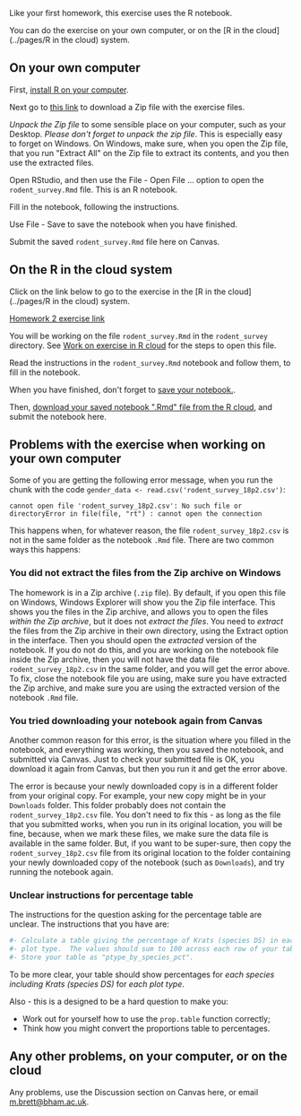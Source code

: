 Like your first homework, this exercise uses the R notebook.

You can do the exercise on your own computer, or on the [R in the
cloud](../pages/R in the cloud) system.

## On your own computer

First, [install R on your computer](../pages/installing-r-on-your-computer).

Next go to [this
link](https://github.com/matthew-brett/rodent_survey/archive/master.zip) to
download a Zip file with the exercise files.

*Unpack the Zip file* to some sensible place on your computer, such as your
Desktop.  *Please don't forget to unpack the zip file*.  This is especially
easy to forget on Windows.  On Windows, make sure, when you open the Zip file,
that you run "Extract All" on the Zip file to extract its contents, and you
then use the extracted files.

Open RStudio, and then use the File - Open File ... option to open the `rodent_survey.Rmd` file.  This is an R notebook.

Fill in the notebook, following the instructions.

Use File - Save to save the notebook when you have finished.

Submit the saved `rodent_survey.Rmd` file here on Canvas.

## On the R in the cloud system

Click on the link below to go to the exercise in the [R in the
cloud](../pages/R in the cloud) system.

[Homework 2 exercise
link](https://uobhub.org/hub/user-redirect/git-pull?repo=https%3A%2F%2Fgithub.com%2Fmatthew-brett%2Frodent_survey&urlpath=/rstudio)

You will be working on the file `rodent_survey.Rmd` in the `rodent_survey`
directory.  See [Work on exercise in
R cloud](../pages/work-on-exercise-in-r-cloud) for the steps to open this file.

Read the instructions in the `rodent_survey.Rmd` notebook and follow them, to
fill in the notebook.

When you have finished, don't forget to [save your
notebook.](../pages/work-on-exercise-in-r-cloud).

Then, [download your saved notebook \".Rmd\" file from the
R cloud](../pages/download-from-r-cloud), and submit the notebook here.

## Problems with the exercise when working on your own computer

Some of you are getting the following error message, when you run the chunk with the code `gender_data <- read.csv('rodent_survey_18p2.csv')`:

```
cannot open file 'rodent_survey_18p2.csv': No such file or directoryError in file(file, "rt") : cannot open the connection
```

This happens when, for whatever reason, the file `rodent_survey_18p2.csv` is
not in the same folder as the notebook `.Rmd` file.  There are two common ways this happens:

### You did not extract the files from the Zip archive on Windows

The homework is in a Zip archive (`.zip` file).  By default, if you open this file on Windows, Windows Explorer will show you the Zip file interface.  This shows you the files in the Zip archive, and allows you to open the files *within the Zip archive*, but it does not *extract the files*.   You need to *extract* the files from the Zip archive in their own directory, using the Extract option in the interface.   Then you should open the *extracted* version of the notebook.  If you do not do this, and you are working on the notebook file inside the Zip archive, then you will not have the data file `rodent_survey_18p2.csv` in the same folder, and you will get the error above.  To fix, close the notebook file you are using, make sure you have extracted the Zip archive, and make sure you are using the extracted version of the notebook `.Rmd` file.

### You tried downloading your notebook again from Canvas

Another common reason for this error, is the situation where you filled in the notebook, and everything was working, then you saved the notebook, and submitted via Canvas.  Just to check your submitted file is OK, you download it again from Canvas, but then you run it and get the error above.

The error is because your newly downloaded copy is in a different folder from
your original copy. For example, your new copy might be in your `Downloads`
folder. This folder probably does not contain the `rodent_survey_18p2.csv`
file.   You don't need to fix this - as long as the file that you submitted
works, when you run in its original location, you will be fine, because, when
we mark these files, we make sure the data file is available in the same
folder.  But, if you want to be super-sure, then copy the
`rodent_survey_18p2.csv` file from its original location to the folder
containing your newly downloaded copy of the notebook (such as `Downloads`),
and try running the notebook again.

### Unclear instructions for percentage table

The instructions for the question asking for the percentage table are unclear. The instructions that you have are:

```r
#- Calculate a table giving the percentage of Krats (species DS) in each
#- plot type.  The values should sum to 100 across each row of your table.
#- Store your table as "ptype_by_species_pct".
```

To be more clear, your table should show percentages for *each species
including Krats (species DS)* for *each plot type*.

Also - this is a designed to be a hard question to make you:

* Work out for yourself how to use the `prop.table` function correctly;
* Think how you might convert the proportions table to percentages.

## Any other problems, on your computer, or on the cloud

Any problems, use the Discussion section on Canvas here, or email
<m.brett@bham.ac.uk>.
